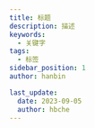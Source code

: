 ```yaml
---
title: 标题
description: 描述
keywords:
  - 关键字
tags:
  - 标签
sidebar_position: 1
author: hanbin

last_update:
  date: 2023-09-05
  author: hbche
---
```

